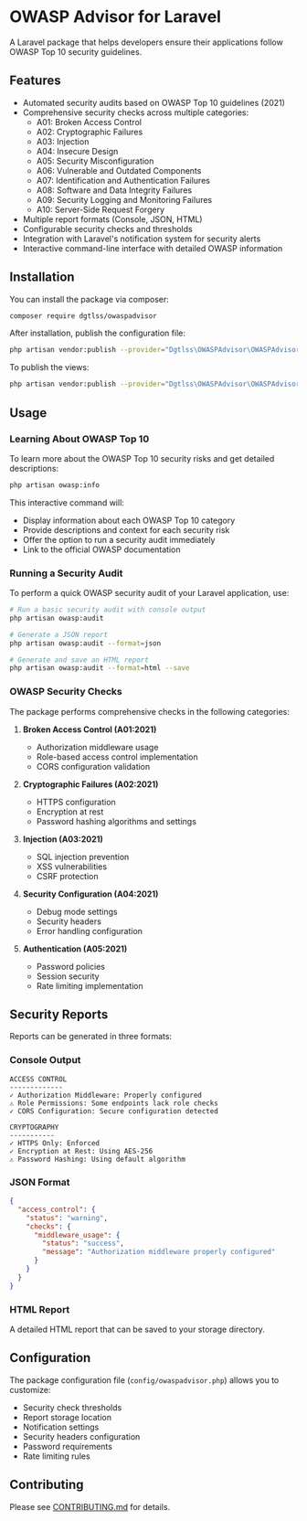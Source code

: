# OWASP Advisor for Laravel

A Laravel package that helps developers ensure their applications follow OWASP Top 10 security guidelines.

## Features

- Automated security audits based on OWASP Top 10 guidelines (2021)
- Comprehensive security checks across multiple categories:
  - A01: Broken Access Control
  - A02: Cryptographic Failures
  - A03: Injection
  - A04: Insecure Design
  - A05: Security Misconfiguration
  - A06: Vulnerable and Outdated Components
  - A07: Identification and Authentication Failures
  - A08: Software and Data Integrity Failures
  - A09: Security Logging and Monitoring Failures
  - A10: Server-Side Request Forgery
- Multiple report formats (Console, JSON, HTML)
- Configurable security checks and thresholds
- Integration with Laravel's notification system for security alerts
- Interactive command-line interface with detailed OWASP information

## Installation

You can install the package via composer:

```bash
composer require dgtlss/owaspadvisor
```

After installation, publish the configuration file:

```bash
php artisan vendor:publish --provider="Dgtlss\OWASPAdvisor\OWASPAdvisorServiceProvider" --tag=config
```

To publish the views:

```bash
php artisan vendor:publish --provider="Dgtlss\OWASPAdvisor\OWASPAdvisorServiceProvider" --tag=views
```

## Usage

### Learning About OWASP Top 10

To learn more about the OWASP Top 10 security risks and get detailed descriptions:

```bash
php artisan owasp:info
```

This interactive command will:
- Display information about each OWASP Top 10 category
- Provide descriptions and context for each security risk
- Offer the option to run a security audit immediately
- Link to the official OWASP documentation

### Running a Security Audit

To perform a quick OWASP security audit of your Laravel application, use:


```bash
# Run a basic security audit with console output
php artisan owasp:audit

# Generate a JSON report
php artisan owasp:audit --format=json

# Generate and save an HTML report
php artisan owasp:audit --format=html --save
```

### OWASP Security Checks

The package performs comprehensive checks in the following categories:

1. **Broken Access Control (A01:2021)**
   - Authorization middleware usage
   - Role-based access control implementation
   - CORS configuration validation

2. **Cryptographic Failures (A02:2021)**
   - HTTPS configuration
   - Encryption at rest
   - Password hashing algorithms and settings

3. **Injection (A03:2021)**
   - SQL injection prevention
   - XSS vulnerabilities
   - CSRF protection

4. **Security Configuration (A04:2021)**
   - Debug mode settings
   - Security headers
   - Error handling configuration

5. **Authentication (A05:2021)**
   - Password policies
   - Session security
   - Rate limiting implementation

## Security Reports

Reports can be generated in three formats:

### Console Output
```
ACCESS CONTROL
-------------
✓ Authorization Middleware: Properly configured
⚠ Role Permissions: Some endpoints lack role checks
✓ CORS Configuration: Secure configuration detected

CRYPTOGRAPHY
-----------
✓ HTTPS Only: Enforced
✓ Encryption at Rest: Using AES-256
⚠ Password Hashing: Using default algorithm
```

### JSON Format
```json
{
  "access_control": {
    "status": "warning",
    "checks": {
      "middleware_usage": {
        "status": "success",
        "message": "Authorization middleware properly configured"
      }
    }
  }
}
```

### HTML Report
A detailed HTML report that can be saved to your storage directory.

## Configuration

The package configuration file (`config/owaspadvisor.php`) allows you to customize:

- Security check thresholds
- Report storage location
- Notification settings
- Security headers configuration
- Password requirements
- Rate limiting rules

## Contributing

Please see [CONTRIBUTING.md](CONTRIBUTING.md) for details.